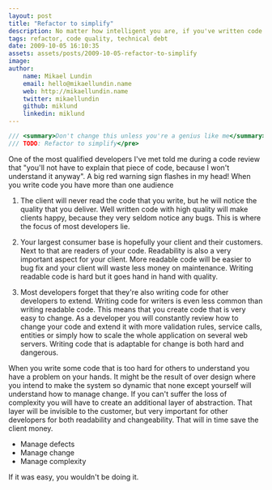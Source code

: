 ```yaml
---
layout: post
title: "Refactor to simplify"
description: No matter how intelligent you are, if you've written code that none but you could understand, then that code is not very good and needs to be refactored.
tags: refactor, code quality, technical debt
date: 2009-10-05 16:10:35
assets: assets/posts/2009-10-05-refactor-to-simplify
image: 
author:
    name: Mikael Lundin
    email: hello@mikaellundin.name
    web: http://mikaellundin.name
    twitter: mikaellundin
    github: miklund
    linkedin: miklund
---
```


```csharp
/// <summary>Don't change this unless you're a genius like me</summary>
/// TODO: Refactor to simplify</pre>
```

One of the most qualified developers I've met told me during a code review that "you'll not have to explain that piece of code, because I won't understand it anyway".  A big red warning sign flashes in my head!  When you write code you have more than one audience

1. The client will never read the code that you write, but he will notice the quality that you deliver. Well written code with high quality will make clients happy, because they very seldom notice any bugs.  This is where the focus of most developers lie.

2. Your largest consumer base is hopefully your client and their customers. Next to that are readers of your code. Readability is also a very important aspect for your client. More readable code will be easier to bug fix and your client will waste less money on maintenance.  Writing readable code is hard but it goes hand in hand with quality.

3. Most developers forget that they're also writing code for other developers to extend. Writing code for writers is even less common than writing readable code. This means that you create code that is very easy to change. As a developer you will constantly review how to change your code and extend it with more validation rules, service calls, entities or simply how to scale the whole application on several web servers.  Writing code that is adaptable for change is both hard and dangerous.

When you write some code that is too hard for others to understand you have a problem on your hands. It might be the result of over design where you intend to make the system so dynamic that none except yourself will understand how to manage change. If you can't suffer the loss of complexity you will have to create an additional layer of abstraction. That layer will be invisible to the customer, but very important for other developers for both readability and changeability. That will in time save the client money.

* Manage defects
* Manage change
* Manage complexity

If it was easy, you wouldn't be doing it.
